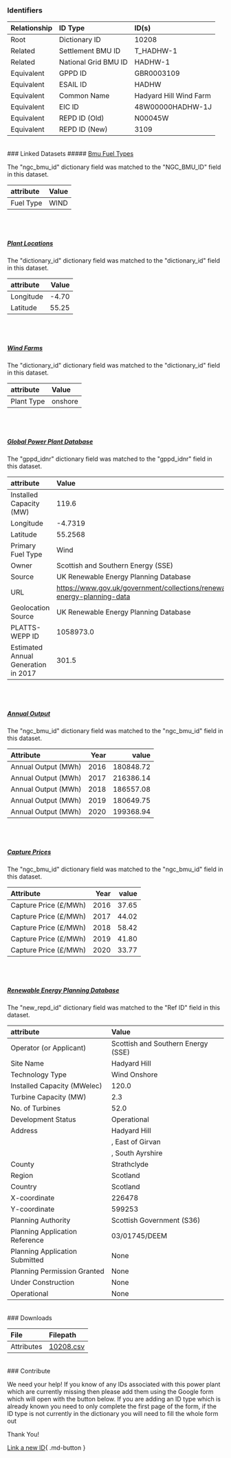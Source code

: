 ### Identifiers

| Relationship   | ID Type              | ID(s)                  |
|:---------------|:---------------------|:-----------------------|
| Root           | Dictionary ID        | 10208                  |
| Related        | Settlement BMU ID    | T_HADHW-1              |
| Related        | National Grid BMU ID | HADHW-1                |
| Equivalent     | GPPD ID              | GBR0003109             |
| Equivalent     | ESAIL ID             | HADHW                  |
| Equivalent     | Common Name          | Hadyard Hill Wind Farm |
| Equivalent     | EIC ID               | 48W00000HADHW-1J       |
| Equivalent     | REPD ID (Old)        | N00045W                |
| Equivalent     | REPD ID (New)        | 3109                   |

<br>
### Linked Datasets
##### <a href="https://osuked.github.io/Power-Station-Dictionary/datasets/bmu-fuel-types">Bmu Fuel Types</a>



The "ngc_bmu_id" dictionary field was matched to the "NGC_BMU_ID" field in this dataset.

| attribute   | Value   |
|:------------|:--------|
| Fuel Type   | WIND    |

<br><br>
##### <a href="https://osuked.github.io/Power-Station-Dictionary/datasets/plant-locations">Plant Locations</a>



The "dictionary_id" dictionary field was matched to the "dictionary_id" field in this dataset.

| attribute   |   Value |
|:------------|--------:|
| Longitude   |   -4.70 |
| Latitude    |   55.25 |

<br><br>
##### <a href="https://osuked.github.io/Power-Station-Dictionary/datasets/wind-farms">Wind Farms</a>



The "dictionary_id" dictionary field was matched to the "dictionary_id" field in this dataset.

| attribute   | Value   |
|:------------|:--------|
| Plant Type  | onshore |

<br><br>
##### <a href="https://osuked.github.io/Power-Station-Dictionary/datasets/global-power-plant-database">Global Power Plant Database</a>



The "gppd_idnr" dictionary field was matched to the "gppd_idnr" field in this dataset.

| attribute                           | Value                                                                    |
|:------------------------------------|:-------------------------------------------------------------------------|
| Installed Capacity (MW)             | 119.6                                                                    |
| Longitude                           | -4.7319                                                                  |
| Latitude                            | 55.2568                                                                  |
| Primary Fuel Type                   | Wind                                                                     |
| Owner                               | Scottish and Southern Energy (SSE)                                       |
| Source                              | UK Renewable Energy Planning Database                                    |
| URL                                 | https://www.gov.uk/government/collections/renewable-energy-planning-data |
| Geolocation Source                  | UK Renewable Energy Planning Database                                    |
| PLATTS-WEPP ID                      | 1058973.0                                                                |
| Estimated Annual Generation in 2017 | 301.5                                                                    |

<br><br>
##### <a href="https://osuked.github.io/Power-Station-Dictionary/datasets/annual-output">Annual Output</a>



The "ngc_bmu_id" dictionary field was matched to the "ngc_bmu_id" field in this dataset.

| Attribute           |   Year |     value |
|:--------------------|-------:|----------:|
| Annual Output (MWh) |   2016 | 180848.72 |
| Annual Output (MWh) |   2017 | 216386.14 |
| Annual Output (MWh) |   2018 | 186557.08 |
| Annual Output (MWh) |   2019 | 180649.75 |
| Annual Output (MWh) |   2020 | 199368.94 |

<br><br>
##### <a href="https://osuked.github.io/Power-Station-Dictionary/datasets/capture-prices">Capture Prices</a>



The "ngc_bmu_id" dictionary field was matched to the "ngc_bmu_id" field in this dataset.

| Attribute             |   Year |   value |
|:----------------------|-------:|--------:|
| Capture Price (£/MWh) |   2016 |   37.65 |
| Capture Price (£/MWh) |   2017 |   44.02 |
| Capture Price (£/MWh) |   2018 |   58.42 |
| Capture Price (£/MWh) |   2019 |   41.80 |
| Capture Price (£/MWh) |   2020 |   33.77 |

<br><br>
##### <a href="https://osuked.github.io/Power-Station-Dictionary/datasets/renewable-energy-planning-database">Renewable Energy Planning Database</a>



The "new_repd_id" dictionary field was matched to the "Ref ID" field in this dataset.

| attribute                      | Value                              |
|:-------------------------------|:-----------------------------------|
| Operator (or Applicant)        | Scottish and Southern Energy (SSE) |
| Site Name                      | Hadyard Hill                       |
| Technology Type                | Wind Onshore                       |
| Installed Capacity (MWelec)    | 120.0                              |
| Turbine Capacity (MW)          | 2.3                                |
| No. of Turbines                | 52.0                               |
| Development Status             | Operational                        |
| Address                        | Hadyard Hill                       |
|                                | , East of Girvan                   |
|                                | , South Ayrshire                   |
| County                         | Strathclyde                        |
| Region                         | Scotland                           |
| Country                        | Scotland                           |
| X-coordinate                   | 226478                             |
| Y-coordinate                   | 599253                             |
| Planning Authority             | Scottish Government (S36)          |
| Planning Application Reference | 03/01745/DEEM                      |
| Planning Application Submitted | None                               |
| Planning Permission Granted    | None                               |
| Under Construction             | None                               |
| Operational                    | None                               |


<br>
### Downloads


| File       | Filepath                                                                              |
|:-----------|:--------------------------------------------------------------------------------------|
| Attributes | [10208.csv](https://osuked.github.io/Power-Station-Dictionary/object_attrs/10208.csv) |


<br>
### Contribute

We need your help! If you know of any IDs associated with this power plant which are currently missing then please add them using the Google form which will open with the button below. If you are adding an ID type which is already known you need to only complete the first page of the form, if the ID type is not currently in the dictionary you will need to fill the whole form out

Thank You!

[Link a new ID](https://docs.google.com/forms/d/e/1FAIpQLSc5jRsQ7NgiLLXbwo9PUdwTQyuqbRwThltG56-o6NVSe7E_nw/viewform?usp=pp_url&entry.251912331=10208){ .md-button }